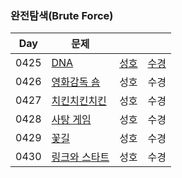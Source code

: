### 완전탐색(Brute Force)

| Day  | 문제                                                   |                            |                              |
| ---- | ------------------------------------------------------ |----------------------------| ---------------------------- |
| 0425 | [DNA](https://www.acmicpc.net/problem/1969)            | [성호](0425/1969_0425_sh.kt) | [수경](0425/1969_0425_sk.js) |
| 0426 | [영화감독 숌](https://www.acmicpc.net/problem/1436)    | 성호                         | 수경                         |
| 0427 | [치킨치킨치킨](https://www.acmicpc.net/problem/16439)  | 성호                         | 수경                         |
| 0428 | [사탕 게임](https://www.acmicpc.net/problem/3085)      | 성호                         | 수경                         |
| 0429 | [꽃길](https://www.acmicpc.net/problem/14620)          | 성호                         | 수경                         |
| 0430 | [링크와 스타트](https://www.acmicpc.net/problem/15661) | 성호                         | 수경                         |
